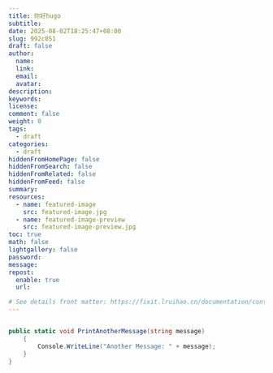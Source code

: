 ```yaml
---
title: 你好hugo
subtitle:
date: 2025-08-02T18:25:47+08:00
slug: 992c051
draft: false
author: 
  name:
  link:
  email:
  avatar:
description:
keywords:
license:
comment: false
weight: 0
tags:
  - draft
categories:
  - draft
hiddenFromHomePage: false
hiddenFromSearch: false
hiddenFromRelated: false
hiddenFromFeed: false
summary:
resources:
  - name: featured-image
    src: featured-image.jpg
  - name: featured-image-preview
    src: featured-image-preview.jpg
toc: true
math: false
lightgallery: false
password:
message:
repost:
  enable: true
  url:

# See details front matter: https://fixit.lruihao.cn/documentation/content-management/introduction/#front-matter
---
```


<!--more-->


```csharp

public static void PrintAnotherMessage(string message)
    {
        Console.WriteLine("Another Message: " + message);
    }
}
``` 

